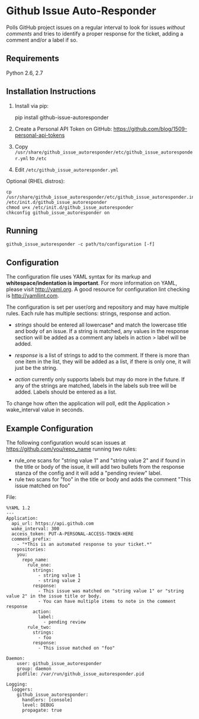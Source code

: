 Github Issue Auto-Responder
===========================
Polls GitHub project issues on a regular interval to look for issues *without comments*
and tries to identify a proper response for the ticket, adding a comment and/or a
label if so.

Requirements
------------
Python 2.6, 2.7

Installation Instructions
-------------------------
1. Install via pip:

    pip install github-issue-autoresponder

2. Create a Personal API Token on GitHub: https://github.com/blog/1509-personal-api-tokens
3. Copy `/usr/share/github_issue_autoresponder/etc/github_issue_autoresponder.yml` to `/etc`
4. Edit `/etc/github_issue_autoresponder.yml `

Optional (RHEL distros):

    cp /usr/share/github_issue_autoresponder/etc/github_issue_autoresponder.initd /etc/init.d/github_issue_autoresponder
    chmod u+x /etc/init.d/github_issue_autoresponder
    chkconfig github_issue_autoresponder on

Running
-------

    github_issue_autoresponder -c path/to/configuration [-f]

Configuration
-------------
The configuration file uses YAML syntax for its markup and **whitespace/indentation is important**. For more information on YAML, please visit http://yaml.org. A good resource for configuration lint checking is http://yamllint.com.

The configuration is set per user/org and repository and may have multiple rules. Each rule has multiple sections: strings, response and action.

 - *strings* should be entered all lowercase* and match the lowercase title and body of an issue. If a string is matched, any values in the response section will be added as a comment any labels in action > label will be added.

 - *response* is a list of strings to add to the comment. If there is more than one item in the list, they will be added as a list, if there is only one, it will just be the string.

 - *action* currently only supports labels but may do more in the future. If any of the strings are matched, labels in the labels sub tree will be added. Labels should be entered as a list.

 To change how often the application will poll, edit the Application > wake_interval value in seconds. 

Example Configuration
---------------------
The following configuration would scan issues at https://github.com/you/repo_name running two rules:

 - rule_one scans for "string value 1" and "string value 2" and if found in the title or body of the issue, it will add two bullets from the response stanza of the config and it will add a "pending review" label.
 - rule two scans for "foo" in the title or body and adds the comment "This issue matched on foo" 

File:

    %YAML 1.2
    ---
    Application:
      api_url: https://api.github.com
      wake_interval: 300
      access_token: PUT-A-PERSONAL-ACCESS-TOKEN-HERE
      comment_prefix:
        - "*This is an automated response to your ticket.*"
      repositories:
        you:
          repo_name:
            rule_one:
              strings:
                - string value 1
                - string value 2
              response:
                - This issue was matched on "string value 1" or "string value 2" in the issue title or body.
                - You can have multiple items to note in the comment response
              action:
                label:
                  - pending review
            rule_two:
              strings:
                - foo
              response:
                - This issue matched on "foo"

    Daemon:
        user: github_issue_autoresponder
        group: daemon
        pidfile: /var/run/github_issue_autoresponder.pid

    Logging:
      loggers:
        github_issue_autoresponder:
          handlers: [console]
          level: DEBUG
          propagate: true
